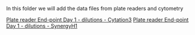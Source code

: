 In this folder we will add the data files from plate readers and cytometry 

[Plate reader End-point Day 1 - dilutions - Cytation3](./Experiment-GFP-2021-11-23-Cytation3.xlsx)
[Plate reader End-point Day 1 - dilutions - SynergyH1](./Experiment-GFP-2021-11-23-SynergyH1.xlsx)
